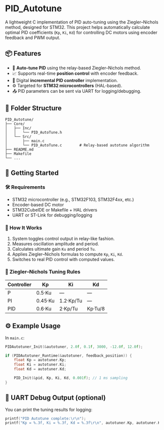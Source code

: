 
# PID_Autotune

A lightweight C implementation of PID auto-tuning using the Ziegler–Nichols method, designed for STM32. This project helps automatically calculate optimal PID coefficients (`Kp`, `Ki`, `Kd`) for controlling DC motors using encoder feedback and PWM output.

## 📦 Features

- 🔧 **Auto-tune PID** using the relay-based Ziegler–Nichols method.
- 📈 Supports real-time **position control** with encoder feedback.
- 🧠 Digital **incremental PID controller** implementation.
- ⚙️ Targeted for **STM32 microcontrollers** (HAL-based).
- 📤 PID parameters can be sent via UART for logging/debugging.

## 🧩 Folder Structure

```
PID_Autotune/
├── Core/
│   ├── Inc/
│   │   └── PID_AutoTune.h
│   └── Src/
│       ├── main.c       
│       └── PID_AutoTune.c        # Relay-based autotune algorithm
├── README.md
├── Makefile
└── ...
```

## 🚀 Getting Started

### 🛠 Requirements

- STM32 microcontroller (e.g., STM32F103, STM32F4xx, etc.)
- Encoder-based DC motor
- STM32CubeIDE or Makefile + HAL drivers
- UART or ST-Link for debugging/logging

### 🔄 How It Works

1. System toggles control output in relay-like fashion.
2. Measures oscillation amplitude and period.
3. Calculates ultimate gain `Ku` and period `Tu`.
4. Applies Ziegler–Nichols formulas to compute `Kp`, `Ki`, `Kd`.
5. Switches to real PID control with computed values.

### 🧪 Ziegler–Nichols Tuning Rules

| Controller | Kp       | Ki             | Kd            |
|------------|----------|----------------|----------------|
| P          | 0.5·Ku   | —              | —              |
| PI         | 0.45·Ku  | 1.2·Kp/Tu      | —              |
| PID        | 0.6·Ku   | 2·Kp/Tu        | Kp·Tu/8        |

## ⚙️ Example Usage

In `main.c`:

```c
PIDAutotuner_Init(&autotuner, 2.0f, 0.1f, 3000, -12.0f, 12.0f);

if (PIDAutotuner_Runtime(&autotuner, feedback_position)) {
    float Kp = autotuner.Kp;
    float Ki = autotuner.Ki;
    float Kd = autotuner.Kd;

    PID_Init(&pid, Kp, Ki, Kd, 0.001f); // 1 ms sampling
}
```

## 📡 UART Debug Output (optional)

You can print the tuning results for logging:

```c
printf("PID Autotune complete:\r\n");
printf("Kp = %.3f, Ki = %.3f, Kd = %.3f\r\n", autotuner.Kp, autotuner.Ki, autotuner.Kd);
```
